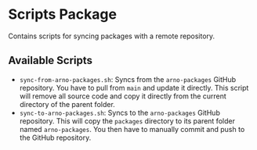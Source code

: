 # Scripts Package

Contains scripts for syncing packages with a remote repository.

## Available Scripts

- `sync-from-arno-packages.sh`: Syncs from the `arno-packages` GitHub repository. You have to pull from `main` and update it directly. This script will remove all source code and copy it directly from the current directory of the parent folder.
- `sync-to-arno-packages.sh`: Syncs to the `arno-packages` GitHub repository. This will copy the `packages` directory to its parent folder named `arno-packages`. You then have to manually commit and push to the GitHub repository.